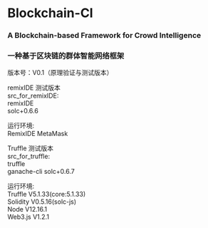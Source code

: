 # Blockchain-CI
### A Blockchain-based Framework for Crowd Intelligence
### 一种基于区块链的群体智能网络框架

版本号：V0.1（原理验证与测试版本） 

remixIDE 测试版本
<br>
src\_for\_remixIDE:   
remixIDE  
solc+0.6.6


运行环境:<br>
    RemixIDE MetaMask



Truffle 测试版本
<br>
src\_for\_truffle:    
truffle   
ganache-cli
solc+0.6.7


运行环境:<br>
    Truffle   V5.1.33(core:5.1.33)<br>
    Solidity  V0.5.16(solc-js)<br>
    Node      V12.16.1<br>
    Web3.js   V1.2.1<br>
    
